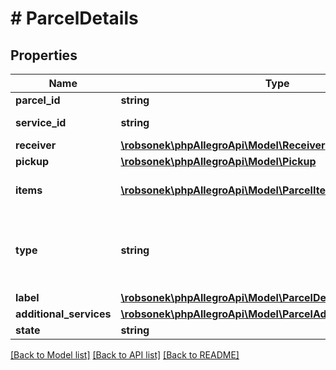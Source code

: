 # # ParcelDetails

## Properties

Name | Type | Description | Notes
------------ | ------------- | ------------- | -------------
**parcel_id** | **string** | Id of parcel. | [optional]
**service_id** | **string** | Delivery service id. | [optional]
**receiver** | [**\robsonek\phpAllegroApi\Model\Receiver**](Receiver.md) |  | [optional]
**pickup** | [**\robsonek\phpAllegroApi\Model\Pickup**](Pickup.md) |  | [optional]
**items** | [**\robsonek\phpAllegroApi\Model\ParcelItemDetailsWithWaybill[]**](ParcelItemDetailsWithWaybill.md) | Parcel items details. | [optional]
**type** | **string** | Value will be returned if all items will have the same type. | [optional]
**label** | [**\robsonek\phpAllegroApi\Model\ParcelDetailsLabel**](ParcelDetailsLabel.md) |  | [optional]
**additional_services** | [**\robsonek\phpAllegroApi\Model\ParcelAdditionalServices**](ParcelAdditionalServices.md) |  | [optional]
**state** | **string** |  | [optional]

[[Back to Model list]](../../README.md#models) [[Back to API list]](../../README.md#endpoints) [[Back to README]](../../README.md)

